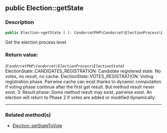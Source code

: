 ## public Election::getState

### Description    

```php
public Election->getState ( ): CondorcetPHP\Condorcet\ElectionProcess\ElectionState
```

Get the election process level.
    

### Return value:   

*(```CondorcetPHP\Condorcet\ElectionProcess\ElectionState```)* ElectionState::CANDIDATES_REGISTRATION: Candidate registered state. No votes, no result, no cache.
ElectionState::VOTES_REGISTRATION: Voting registration phase. Pairwise cache can exist thanks to dynamic computation if voting phase continue after the first get result. But method result never exist.
3: Result phase: Some method result may exist, pairwise exist. An election will return to Phase 2 if votes are added or modified dynamically.


---------------------------------------

### Related method(s)      

* [Election::setStateToVote](../Election%20Class/public%20Election--setStateToVote.md)    

